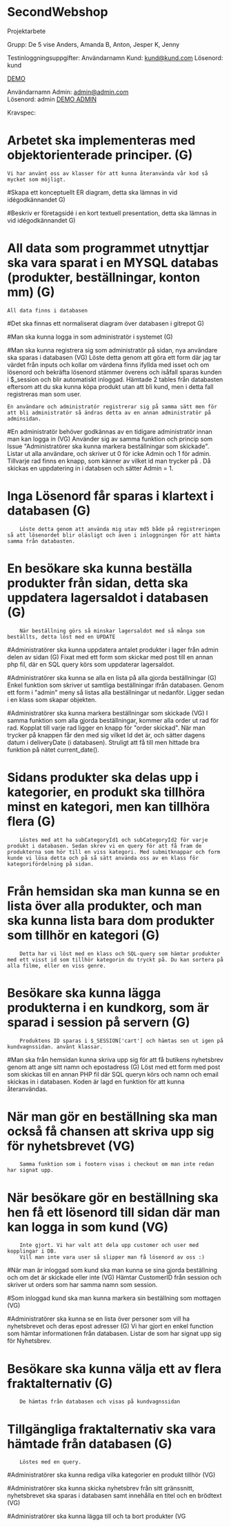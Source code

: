 # SecondWebshop
Projektarbete

Grupp: De 5 vise
Anders, Amanda B, Anton, Jesper K, Jenny 

Testinloggningsuppgifter:
Användarnamn Kund: kund@kund.com
Lösenord: kund

<a href='http://andershagelkvist.wieg17.se/VHSHeaven/'>DEMO</a>

Användarnamn Admin: admin@admin.com  
Lösenord: admin
<a href='http://andershagelkvist.wieg17.se/VHSHeaven/admin.php'>DEMO ADMIN</a>

Kravspec:

# Arbetet ska implementeras med objektorienterade principer. (G) 
    Vi har använt oss av klasser för att kunna återanvända vår kod så mycket som möjligt. 

#Skapa ett konceptuellt ER diagram, detta ska lämnas in vid idégodkännandet G)

#Beskriv er företagsidé i en kort textuell presentation, detta ska lämnas in vid idégodkännandet G)

# All data som programmet utnyttjar ska vara sparat i en MYSQL databas (produkter, beställningar, konton mm) (G)
    All data finns i databasen
#Det ska finnas ett normaliserat diagram över databasen i gitrepot G)

#Man ska kunna logga in som administratör i systemet (G)

#Man ska kunna registrera sig som administratör på sidan, nya användare ska sparas i databasen (VG)
    Löste detta genom att göra ett form där jag tar värdet från inputs och kollar om värdena finns ifyllda med isset och om lösenord och bekräfta lösenord stämmer överens och isåfall sparas kunden i $_session och blir automatiskt inloggad. Hämtade 2 tables från databasten eftersom att du ska kunna köpa produkt utan att bli kund, men i detta fall registreras man som user.

    En användare och administratör registrerar sig på samma sätt men för att bli administratör så ändras detta av en annan administratör på adminsidan.

#En administratör behöver godkännas av en tidigare administratör innan man kan logga in (VG)
        Använder sig av samma funktion och princip som Issue "Administratörer ska kunna markera beställningar som skickade". 
        Listar ut alla användare, och skriver ut 0 för icke Admin och 1 för admin. Tillvarje rad finns en knapp, som känner av vilket id man trycker på
        . Då skickas en uppdatering in i databsen och sätter Admin = 1. 

# Inga Lösenord får sparas i klartext i databasen (G)
        Löste detta genom att använda mig utav md5 både på registreringen så att lösenordet blir oläsligt och även i inloggningen för att hämta samma från databasten.


# En besökare ska kunna beställa produkter från sidan, detta ska uppdatera lagersaldot i databasen (G)
        När beställning görs så minskar lagersaldot med så många som beställts, detta löst med en UPDATE

#Administratörer ska kunna uppdatera antalet produkter i lager från admin delen av sidan (G)
        Fixat med ett form som skickar med post till en annan php fil, där en SQL query körs som uppdaterar lagersaldot.

#Administratörer ska kunna se alla en lista på alla gjorda beställningar (G)
        Enkel funktion som skriver ut samtliga beställningar ifrån databasen. Genom ett form i "admin" meny så listas alla beställningar ut nedanför. 
        Ligger sedan i en klass som skapar objekten.

#Administratörer ska kunna markera beställningar som skickade (VG)
        I samma funktion som alla gjorda beställningar, kommer alla order ut rad för rad. Kopplat till varje rad ligger en knapp för "order skickad". 
        När man trycker på knappen får den med sig vilket Id det är, och sätter dagens datum i deliveryDate (i databasen). 
        Struligt att få till men hittade bra funktion på nätet current_date().

# Sidans produkter ska delas upp i kategorier, en produkt ska tillhöra minst en kategori, men kan tillhöra flera (G)
        Löstes med att ha subCategoryId1 och subCategoryId2 för varje produkt i databasen. Sedan skrev vi en query för att få fram de produkterna som hör till en viss kategori. Med submitknappar och form kunde vi lösa detta och på så sätt använda oss av en klass för kategorifördelning på sidan. 

# Från hemsidan ska man kunna se en lista över alla produkter, och man ska kunna lista bara dom produkter som tillhör en kategori (G)
        Detta har vi löst med en klass och SQL-query som hämtar produkter med ett visst id som tillhör kategorin du tryckt på. Du kan sortera på alla filme, eller en viss genre.


# Besökare ska kunna lägga produkterna i en kundkorg, som är sparad i session på servern (G)
        Produktens ID sparas i $_SESSION['cart'] och hämtas sen ut igen på kundvagnssidan. använt klassar.

#Man ska från hemsidan kunna skriva upp sig för att få butikens nyhetsbrev genom att ange sitt namn och epostadress (G)
        Löst med ett form med post som skickas till en annan PHP fil där SQL queryn körs och namn och email skickas in i databasen. Koden är lagd en funktion för att kunna återanvändas.


# När man gör en beställning ska man också få chansen att skriva upp sig för nyhetsbrevet (VG)
        Samma funktion som i footern visas i checkout om man inte redan har signat upp.
    
# När besökare gör en beställning ska hen få ett lösenord till sidan där man kan logga in som kund (VG)
        Inte gjort. Vi har valt att dela upp customer och user med kopplingar i DB. 
        Vill man inte vara user så slipper man få lösenord av oss :)
#När man är inloggad som kund ska man kunna se sina gjorda beställning och om det är skickade eller inte (VG)
        Hämtar CustomerID från session och skriver ut orders som har samma namn som session.


#Som inloggad kund ska man kunna markera sin beställning som mottagen (VG)

#Administratörer ska kunna se en lista över personer som vill ha nyhetsbrevet och deras epost adresser (G)
        Vi har gjort en enkel function som hämtar informationen från databasen. Listar de som har signat upp sig för Nyhetsbrev.

# Besökare ska kunna välja ett av flera fraktalternativ (G)
        De hämtas från databasen och visas på kundvagnssidan
# Tillgängliga fraktalternativ ska vara hämtade från databasen (G)
        Löstes med en query. 

#Administratörer ska kunna rediga vilka kategorier en produkt tillhör (VG)

#Administratörer ska kunna skicka nyhetsbrev från sitt gränssnitt, nyhetsbrevet ska sparas i databasen samt innehålla en titel och en brödtext (VG)

#Administratörer ska kunna lägga till och ta bort produkter (VG
